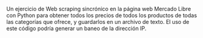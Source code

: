 Un ejercicio de Web scraping sincrónico en la página web Mercado Libre con Python para obtener todos los precios de todos los productos de todas las categorías que ofrece, y guardarlos en un archivo de texto. El uso de este código podría generar un baneo de la dirección IP.
